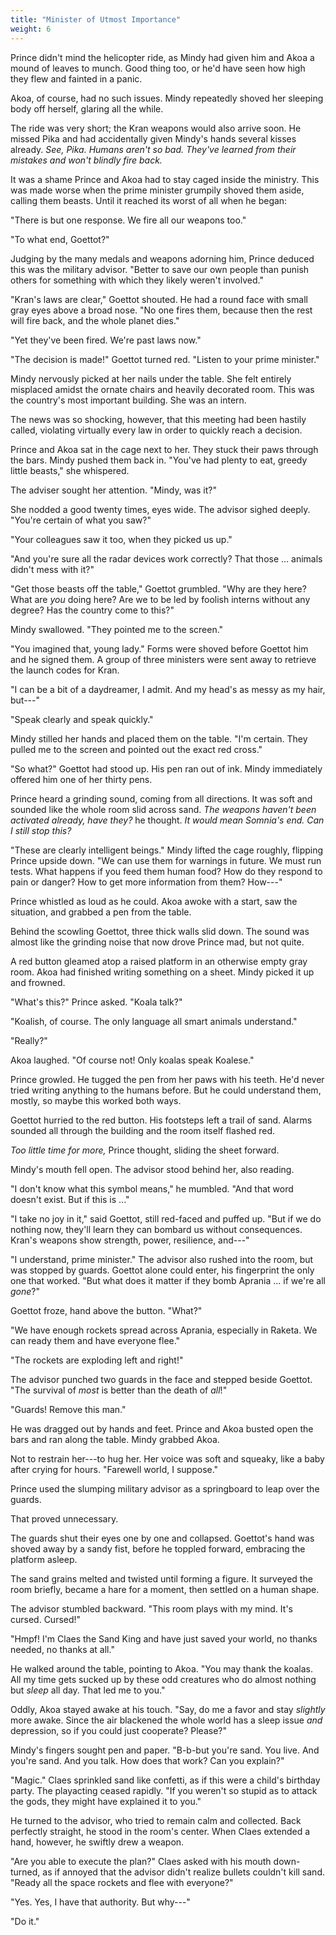 ```yaml
---
title: "Minister of Utmost Importance"
weight: 6
---
```


Prince didn't mind the helicopter ride, as Mindy had given him and Akoa a mound of leaves to munch. Good thing too, or he'd have seen how high they flew and fainted in a panic. 

Akoa, of course, had no such issues. Mindy repeatedly shoved her sleeping body off herself, glaring all the while.

The ride was very short; the Kran weapons would also arrive soon. He missed Pika and had accidentally given Mindy's hands several kisses already. _See, Pika. Humans aren't so bad. They've learned from their mistakes and won't blindly fire back._

It was a shame Prince and Akoa had to stay caged inside the ministry. This was made worse when the prime minister grumpily shoved them aside, calling them beasts. Until it reached its worst of all when he began:

"There is but one response. We fire all our weapons too."

"To what end, Goettot?" 

Judging by the many medals and weapons adorning him, Prince deduced this was the military advisor. "Better to save our own people than punish others for something with which they likely weren't involved."

"Kran's laws are clear," Goettot shouted. He had a round face with small gray eyes above a broad nose. "No one fires them, because then the rest will fire back, and the whole planet dies."

"Yet they've been fired. We're past laws now."

"The decision is made!" Goettot turned red. "Listen to your prime minister."

Mindy nervously picked at her nails under the table. She felt entirely misplaced amidst the ornate chairs and heavily decorated room. This was the country's most important building. She was an intern. 

The news was so shocking, however, that this meeting had been hastily called, violating virtually every law in order to quickly reach a decision.

Prince and Akoa sat in the cage next to her. They stuck their paws through the bars. Mindy pushed them back in. "You've had plenty to eat, greedy little beasts," she whispered.

The adviser sought her attention. "Mindy, was it?"

She nodded a good twenty times, eyes wide. The advisor sighed deeply. "You're certain of what you saw?"

"Your colleagues saw it too, when they picked us up."

"And you're sure all the radar devices work correctly? That those ... animals didn't mess with it?"

"Get those beasts off the table," Goettot grumbled. "Why are they here? What are _you_ doing here? Are we to be led by foolish interns without any degree? Has the country come to this?"

Mindy swallowed. "They pointed me to the screen."

"You imagined that, young lady." Forms were shoved before Goettot him and he signed them. A group of three ministers were sent away to retrieve the launch codes for Kran.

"I can be a bit of a daydreamer, I admit. And my head's as messy as my hair, but---"

"Speak clearly and speak quickly."

Mindy stilled her hands and placed them on the table. "I'm certain. They pulled me to the screen and pointed out the exact red cross."

"So what?" Goettot had stood up. His pen ran out of ink. Mindy immediately offered him one of her thirty pens.

Prince heard a grinding sound, coming from all directions. It was soft and sounded like the whole room slid across sand. _The weapons haven't been activated already, have they?_ he thought. _It would mean Somnia's end. Can I still stop this?_

"These are clearly intelligent beings." Mindy lifted the cage roughly, flipping Prince upside down. "We can use them for warnings in future. We must run tests. What happens if you feed them human food? How do they respond to pain or danger? How to get more information from them? How---"

Prince whistled as loud as he could. Akoa awoke with a start, saw the situation, and grabbed a pen from the table.

Behind the scowling Goettot, three thick walls slid down. The sound was almost like the grinding noise that now drove Prince mad, but not quite.

A red button gleamed atop a raised platform in an otherwise empty gray room. Akoa had finished writing something on a sheet. Mindy picked it up and frowned.

"What's this?" Prince asked. "Koala talk?"

"Koalish, of course. The only language all smart animals understand."

"Really?"

Akoa laughed. "Of course not! Only koalas speak Koalese."

Prince growled. He tugged the pen from her paws with his teeth. He'd never tried writing anything to the humans before. But he could understand them, mostly, so maybe this worked both ways.

Goettot hurried to the red button. His footsteps left a trail of sand. Alarms sounded all through the building and the room itself flashed red.

_Too little time for more,_ Prince thought, sliding the sheet forward. 

Mindy's mouth fell open. The advisor stood behind her, also reading.

"I don't know what this symbol means," he mumbled. "And that word doesn't exist. But if this is ..."

"I take no joy in it," said Goettot, still red-faced and puffed up. "But if we do nothing now, they'll learn they can bombard us without consequences. Kran's weapons show strength, power, resilience, and---"

"I understand, prime minister." The advisor also rushed into the room, but was stopped by guards. Goettot alone could enter, his fingerprint the only one that worked. "But what does it matter if they bomb Aprania ... if we're all _gone_?"

Goettot froze, hand above the button. "What?"

"We have enough rockets spread across Aprania, especially in Raketa. We can ready them and have everyone flee."

"The rockets are exploding left and right!"

The advisor punched two guards in the face and stepped beside Goettot. "The survival of _most_ is better than the death of _all_!"

"Guards! Remove this man." 

He was dragged out by hands and feet. Prince and Akoa busted open the bars and ran along the table. Mindy grabbed Akoa.

Not to restrain her---to hug her. Her voice was soft and squeaky, like a baby after crying for hours. "Farewell world, I suppose."

Prince used the slumping military advisor as a springboard to leap over the guards.

That proved unnecessary.

The guards shut their eyes one by one and collapsed. Goettot's hand was shoved away by a sandy fist, before he toppled forward, embracing the platform asleep.

The sand grains melted and twisted until forming a figure. It surveyed the room briefly, became a hare for a moment, then settled on a human shape.

The advisor stumbled backward. "This room plays with my mind. It's cursed. Cursed!"

"Hmpf! I'm Claes the Sand King and have just saved your world, no thanks needed, no thanks at all."

He walked around the table, pointing to Akoa. "You may thank the koalas. All my time gets sucked up by these odd creatures who do almost nothing but _sleep_ all day. That led me to you." 

Oddly, Akoa stayed awake at his touch. "Say, do me a favor and stay _slightly_ more awake. Since the air blackened the whole world has a sleep issue _and_ depression, so if you could just cooperate? Please?"

Mindy's fingers sought pen and paper. "B-b-but you're sand. You live. And you're sand. And you talk. How does that work? Can you explain?"

"Magic." Claes sprinkled sand like confetti, as if this were a child's birthday party. The playacting ceased rapidly. "If you weren't so stupid as to attack the gods, they might have explained it to you."

He turned to the advisor, who tried to remain calm and collected. Back perfectly straight, he stood in the room's center. When Claes extended a hand, however, he swiftly drew a weapon.

"Are you able to execute the plan?" Claes asked with his mouth down-turned, as if annoyed that the advisor didn't realize bullets couldn't kill sand. "Ready all the space rockets and flee with everyone?"

"Yes. Yes, I have that authority. But why---"

"Do it."
